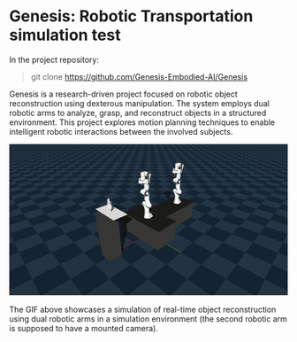 # Genesis: Robotic Transportation simulation test

In the project repository:
> git clone https://github.com/Genesis-Embodied-AI/Genesis

Genesis is a research-driven project focused on robotic object reconstruction using dexterous manipulation. The system employs dual robotic arms to analyze, grasp, and reconstruct objects in a structured environment. This project explores motion planning techniques to enable intelligent robotic interactions between the involved subjects.

![Genesis sim](genesis_rec.gif)

The GIF above showcases a simulation of real-time object reconstruction using dual robotic arms in a simulation environment (the second robotic arm is supposed to have a mounted camera).
